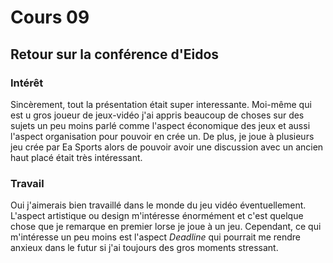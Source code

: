 # Cours 09 
## Retour sur la conférence d'Eidos

### Intérêt
Sincèrement, tout la présentation était super interessante. Moi-même qui est u gros joueur de jeux-vidéo j'ai appris beaucoup de choses sur des sujets un peu moins parlé comme l'aspect économique des jeux et aussi l'aspect organisation pour pouvoir en crée un. De plus, je joue à plusieurs jeu crée par Ea Sports alors de pouvoir avoir une discussion avec un ancien haut placé était très intéressant. 

### Travail

Oui j'aimerais bien travaillé dans le monde du jeu vidéo éventuellement. L'aspect artistique ou design m'intéresse énormément et c'est quelque chose que je remarque en premier lorse je joue à un jeu. Cependant, ce qui m'intéresse un peu moins est l'aspect *Deadline* qui pourrait me rendre anxieux dans le futur si j'ai toujours des gros moments stressant.
